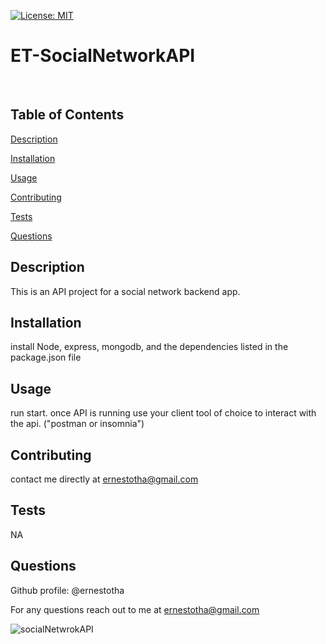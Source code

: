




[![License: MIT](https://img.shields.io/badge/License-MIT-yellow.svg)](https://opensource.org/licenses/MIT)

# ET-SocialNetworkAPI
<br>




## Table of Contents


[Description](#Description)

[Installation](#Installation)

[Usage](#Usage)

[Contributing](#Contributing)

[Tests](#Tests)

[Questions](#Questions)


## <a id="Description"> Description </a> 

This is an API project for a social network backend app. 


## <a id="Installation"> Installation </a> 

install Node, express, mongodb, and the dependencies listed in the package.json file


## <a id="Usage"> Usage </a> 

run start. once API is running use your client tool of choice to interact with the api.  ("postman or insomnia")


## <a id="Contributing"> Contributing </a> 

contact me directly  at ernestotha@gmail.com


## <a id=Tests> Tests </a> 

NA 





## <a id=Questions> Questions </a> 

Github profile: @ernestotha 




For any questions reach out to me at ernestotha@gmail.com


![socialNetwrokAPI](https://user-images.githubusercontent.com/23125242/159148987-4a5fb7e0-2459-44f9-b743-88ccee3785af.jpg)

